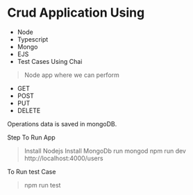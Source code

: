 # Crud Application Using 
* Node
* Typescript
* Mongo
* EJS
* Test Cases Using Chai

> Node app where we can perform
* GET
* POST
* PUT
* DELETE

Operations data is saved in mongoDB.

Step To Run App
> Install Nodejs
> Install MongoDb
> run mongod
> npm run dev
> http://localhost:4000/users

To Run test Case
> npm run test